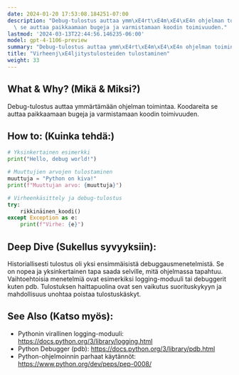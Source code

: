 ```yaml
---
date: 2024-01-20 17:53:08.184251-07:00
description: "Debug-tulostus auttaa ymm\xE4rt\xE4m\xE4\xE4n ohjelman toimintaa. Koodareita\
  \ se auttaa paikkaamaan bugeja ja varmistamaan koodin toimivuuden."
lastmod: '2024-03-13T22:44:56.146235-06:00'
model: gpt-4-1106-preview
summary: "Debug-tulostus auttaa ymm\xE4rt\xE4m\xE4\xE4n ohjelman toimintaa."
title: "Virheenj\xE4ljitystulosteiden tulostaminen"
weight: 33
---
```


## What & Why? (Mikä & Miksi?)
Debug-tulostus auttaa ymmärtämään ohjelman toimintaa. Koodareita se auttaa paikkaamaan bugeja ja varmistamaan koodin toimivuuden.

## How to: (Kuinka tehdä:)
```Python
# Yksinkertainen esimerkki
print("Hello, debug world!")

# Muuttujien arvojen tulostaminen
muuttuja = "Python on kiva!"
print(f"Muuttujan arvo: {muuttuja}")

# Virheenkäsittely ja debug-tulostus
try:
    rikkinäinen_koodi()
except Exception as e:
    print(f"Virhe: {e}")
```

## Deep Dive (Sukellus syvyyksiin):
Historiallisesti tulostus oli yksi ensimmäisistä debuggausmenetelmistä. Se on nopea ja yksinkertainen tapa saada selville, mitä ohjelmassa tapahtuu. Vaihtoehtoisia menetelmiä ovat esimerkiksi logging-moduuli tai debuggerit kuten pdb. Tulostuksen haittapuolina ovat sen vaikutus suorituskykyyn ja mahdollisuus unohtaa poistaa tulostuskäskyt.

## See Also (Katso myös):
- Pythonin virallinen logging-moduuli: https://docs.python.org/3/library/logging.html
- Python Debugger (pdb): https://docs.python.org/3/library/pdb.html
- Python-ohjelmoinnin parhaat käytännöt: https://www.python.org/dev/peps/pep-0008/
